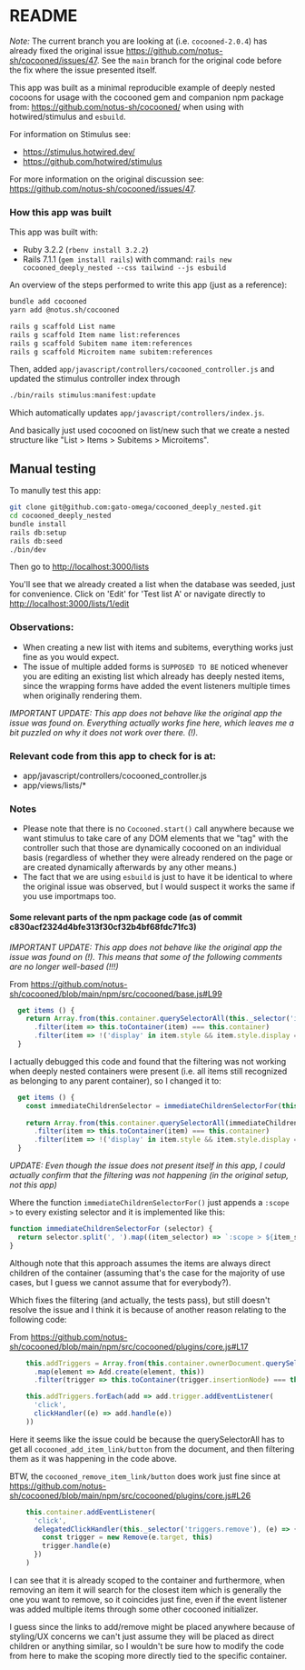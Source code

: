 # README

*Note:* The current branch you are looking at (i.e. `cocooned-2.0.4`)
has already fixed the original issue https://github.com/notus-sh/cocooned/issues/47. See the `main` branch for the original code before the fix where the issue presented itself.

This app was built as a minimal reproducible example of deeply nested cocoons
for usage with the cocooned gem and companion npm package from: https://github.com/notus-sh/cocooned/ when using with hotwired/stimulus and `esbuild`.

For information on Stimulus see:

- https://stimulus.hotwired.dev/
- https://github.com/hotwired/stimulus

For more information on the original discussion see: https://github.com/notus-sh/cocooned/issues/47.

### How this app was built
This app was built with:

- Ruby 3.2.2 (`rbenv install 3.2.2`)
- Rails 7.1.1 (`gem install rails`) with command: `rails new cocooned_deeply_nested --css tailwind --js esbuild`

An overview of the steps performed to write this app (just as a reference):

```bash
bundle add cocooned
yarn add @notus.sh/cocooned

rails g scaffold List name
rails g scaffold Item name list:references
rails g scaffold Subitem name item:references
rails g scaffold Microitem name subitem:references
```

Then, added `app/javascript/controllers/cocooned_controller.js`
and updated the stimulus controller index through
```bash
./bin/rails stimulus:manifest:update
```
Which automatically updates `app/javascript/controllers/index.js`.

And basically just used cocooned on list/new such
that we create a nested structure like "List > Items > Subitems > Microitems".

## Manual testing

To manully test this app:

```bash
git clone git@github.com:gato-omega/cocooned_deeply_nested.git
cd cocooned_deeply_nested
bundle install
rails db:setup
rails db:seed
./bin/dev
```

Then go to [http://localhost:3000/lists](http://localhost:3000/lists)

You'll see that we already created a list when the database was seeded, just for convenience. Click on 'Edit' for 'Test list A' or navigate directly to [http://localhost:3000/lists/1/edit](http://localhost:3000/lists/1/edit)

### Observations:

- When creating a new list with items and subitems, everything works just fine as you would expect.
- The issue of multiple added forms is `SUPPOSED TO BE` noticed whenever you are editing an
existing list which already has deeply nested items, since the wrapping forms
have added the event listeners multiple times when originally rendering them.

_IMPORTANT UPDATE: This app does not behave like the original app the issue was found on. Everything actually works fine here, which leaves me a bit puzzled on why it does not work over there. (!)._


### Relevant code from this app to check for is at:

- app/javascript/controllers/cocooned_controller.js
- app/views/lists/*

### Notes

- Please note that there is no `Cocooned.start()` call anywhere because we want stimulus to take care of any DOM elements that we "tag" with the controller such that those
are dynamically cocooned on an individual basis (regardless of whether they were already rendered on the page or are created dynamically afterwards by any other means.)
- The fact that we are using `esbuild` is just to have it be identical to where the original issue was observed, but I would suspect it works the same if you use importmaps too.

#### Some relevant parts of the npm package code (as of commit c830acf2324d4bfe313f30cf32b4bf68fdc71fc3)

_IMPORTANT UPDATE: This app does not behave like the original app the issue was found on (!). This means that some of the following comments are no longer well-based (!!!)_


From https://github.com/notus-sh/cocooned/blob/main/npm/src/cocooned/base.js#L99
```javascript
  get items () {
    return Array.from(this.container.querySelectorAll(this._selector('item')))
      .filter(item => this.toContainer(item) === this.container)
      .filter(item => !('display' in item.style && item.style.display === 'none'))
  }
```

I actually debugged this code and found that the filtering was not working when deeply nested containers were present (i.e. all items still recognized as belonging to any parent container), so I changed it to:

```javascript
  get items () {
    const immediateChildrenSelector = immediateChildrenSelectorFor(this._selector('item'));
    
    return Array.from(this.container.querySelectorAll(immediateChildrenSelector))
      .filter(item => this.toContainer(item) === this.container)
      .filter(item => !('display' in item.style && item.style.display === 'none'));
  }
```

_UPDATE: Even though the issue does not present itself in this app, I could actually confirm that the filtering was not happening (in the original setup, not this app)_


Where the function `immediateChildrenSelectorFor()` just appends a `:scope >` to every existing selector and it is implemented like this:

```javascript
function immediateChildrenSelectorFor (selector) {
  return selector.split(', ').map((item_selector) => `:scope > ${item_selector}`).join(', ');
}
```

Although note that this approach assumes the items are always direct children of the container (assuming that's the case for the majority of use cases, but I guess we cannot assume that for everybody?).

Which fixes the filtering (and actually, the tests pass), but still doesn't resolve the issue and I think it is because of another reason relating to the following code:

From https://github.com/notus-sh/cocooned/blob/main/npm/src/cocooned/plugins/core.js#L17
```javascript
    this.addTriggers = Array.from(this.container.ownerDocument.querySelectorAll(this._selector('triggers.add')))
      .map(element => Add.create(element, this))
      .filter(trigger => this.toContainer(trigger.insertionNode) === this.container)

    this.addTriggers.forEach(add => add.trigger.addEventListener(
      'click',
      clickHandler((e) => add.handle(e))
    ))
```

Here it seems like the issue could be because the querySelectorAll has to get all `cocooned_add_item_link/button`  from the document, and then filtering them as it was happening in the code above.

BTW, the `cocooned_remove_item_link/button` does work just fine since at https://github.com/notus-sh/cocooned/blob/main/npm/src/cocooned/plugins/core.js#L26
```javascript
    this.container.addEventListener(
      'click',
      delegatedClickHandler(this._selector('triggers.remove'), (e) => {
        const trigger = new Remove(e.target, this)
        trigger.handle(e)
      })
    )
```

I can see that it is already scoped to the container and furthermore, when removing an item it will search for the closest item which is generally the one you want to remove, so it coincides just fine, even if the event listener was added multiple items through some other cocooned initializer.

I guess since the links to add/remove might be placed anywhere because of styling/UX concerns we can't just assume they will be placed as direct children or anything similar, so I wouldn't be sure how to modify the code from here to make the scoping more directly tied to the specific container.